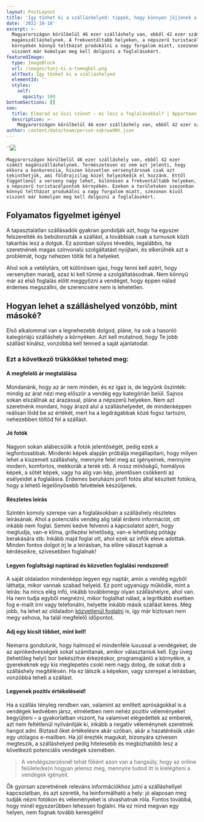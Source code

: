 ```yaml
---
layout: PostLayout
title: 'Így tűnhet ki a szálláshelyed: tippek, hogy könnyen jöjjenek a foglalások'
date: '2022-10-18'
excerpt: >-
  Magyarországon körülbelül 46 ezer szálláshely van, ebből 42 ezer számít
  magánszálláshelynek. A frekventáltabb helyeken, a népszerű turistacélpontok
  környékén könnyű teltházat produkálni a nagy forgalom miatt, szezonon kívül
  viszont már komolyan meg kell dolgozni a foglalásokért.
featuredImage:
  type: ImageBlock
  url: /images/tunj-ki-a-tomegbol.png
  altText: Így tűnhet ki a szálláshelyed
  elementId: ''
  styles:
    self:
      opacity: 100
bottomSections: []
seo:
  title: Elmarad az őszi szünet – mi lesz a foglalásokkal? | Appartman Blog
  description: >-
    Magyarországon körülbelül 46 ezer szálláshely van, ebből 42 ezer számít magánszálláshelynek. A frekventáltabb helyeken, a népszerű turistacélpontok környékén könnyű teltházat produkálni a nagy forgalom miatt, szezonon kívül viszont már komolyan meg kell dolgozni a foglalásokért.
author: content/data/team/person-xqkrwa90t.json
---
```

``![](/images/tunj-ki-a-tomegbol-5fbfc8c2.png)

`Magyarországon körülbelül 46 ezer szálláshely van, ebből 42 ezer számít magánszálláshelynek. Természetesen ez nem azt jelenti, hogy ekkora a konkurencia, hiszen közvetlen versenytársnak csak azt tekinthetjük, ami földrajzilag közel helyezkedik el hozzánk. Ettől függetlenül a verseny nagy lehet, különösen a frekventáltabb helyeken, a népszerű turistacélpontok környékén. Ezeken a területeken szezonban könnyű teltházat produkálni a nagy forgalom miatt, szezonon kívül viszont már komolyan meg kell dolgozni a foglalásokért.`

## Folyamatos figyelmet igényel

A tapasztalatlan szállásadók gyakran gondolják azt, hogy ha egyszer felszerelték és bebútorozták a szállást,
a továbbiak csak a turnusok közti takarítás lesz a dolguk. Ez azonban súlyos tévedés, legalábbis, ha szeretnének magas színvonalú szolgáltatást nyújtani, és elkerülnék azt a problémát, hogy nehezen töltik fel a helyeket.

Ahol sok a vetélytárs, ott különösen igaz, hogy tenni kell azért, hogy versenyben maradj, azaz ki kell tűnnie a szolgáltatásodnak. Nem könnyű már az első foglalás előtt meggyőzni a vendéget, hogy éppen nálad érdemes megszállni, de szerencsére nem is lehetetlen.

## Hogyan lehet a szálláshelyed vonzóbb, mint másoké?

Első alkalommal van a legnehezebb dolgod, pláne, ha sok a hasonló kategóriájú szálláshely a környéken. Azt kell mutatnod, hogy Te jobb szállást kínálsz, vonzóbbá kell tenned a saját ajánlatodat.

### Ezt a következő trükkökkel teheted meg:

#### A megfelelő ár megtalálása

Mondanánk, hogy az ár nem minden, és ez igaz is, de legyünk őszinték: mindig az árat nézi meg először a vendég egy kategórián belül. Sajnos sokan elszállnak az árazással, pláne a népszerű helyeken. Nem azt szeretnénk mondani, hogy árazd alul a szálláshelyedet, de mindenképpen reálisan lődd be az értékét, mert ha a legdrágábbak közé fogsz tartozni, nehezebben töltöd fel a szállást.

#### Jó fotók

Nagyon sokan alábecsülik a fotók jelentőségét, pedig ezek a legfontosabbak. Mindenki képek alapján próbálja megállapítani, hogy milyen lehet a kiszemelt szálláshely, mennyire felel meg az igényeinek, mennyire modern, komfortos, mekkorák a terek stb. A rossz minőségű, homályos képek, a sötét képek, vagy ha alig van kép, jelentősen csökkenti az esélyeidet a foglalásra. Érdemes beruházni profi fotós által
készített fotókra, hogy a lehető legelőnyösebb felvételek készüljenek.

#### Részletes leírás

Szintén komoly szerepe van a foglalásokban a szálláshely részletes leírásának. Ahol a potenciális vendég alig talál érdemi információt, ott inkább nem foglal. Semmi kedve felvenni a kapcsolatot azért, hogy megtudja, van-e klíma, grillezési lehetőség, van-e lehetőség pótágy berakására stb. Inkább majd foglal ott, ahol ezek az infók eleve adottak. Minden fontos dolgot írj le a leírásban, ha előre választ kapnak a kérdéseikre, szívesebben foglalnak!

#### Legyen foglaltsági naptárad és közvetlen foglalási rendszered!

A saját oldaladon mindenképp legyen egy naptár, amin a vendég egyből láthatja, mikor vannak szabad helyeid. Ez pont ugyanúgy működik, mint a leírás: ha nincs elég infó, inkább továbbmegy olyan szálláshelyre, ahol van. Ha nem tudja egyből megnézni, mikor foglalhat nálad, a legritkább esetben fog e-mailt írni vagy telefonálni, helyette inkább másik szállást keres. Még jobb, ha lehet az oldaladon [közvetlenül foglalni](https://foglalas.appartman.hu/register) is, így már biztosan nem megy sehova, ha talál megfelelő időpontot.   

#### Adj egy kicsit többet, mint kell!

Nemarra gondolunk, hogy halmozd el mindenféle luxussal a vendégeket, de az aprókedvességek sokat számítanak, amikor választaniuk kell. Egy üveg (lehetőleg helyi) bor bekészítve érkezéskor, programajánló a környékre, a gyerekeknek egy kis meglepetés csoki nem nagy dolog, de sokat dob a szálláshely megítélésén. Ha ez látszik a képeken, vagy szerepel a leírásban, vonzóbbá teheti a szállást.

#### Legyenek pozitív értékeléseid!

Ha a szállás tényleg rendben van, valamint az említett apróságokkal is a vendégek kedvében jársz, elméletben nem nehéz pozitív véleményeket begyűjteni – a gyakorlatban viszont, ha valamivel elégedettek az emberek, azt nem feltétlenül nyilvánítják ki, inkább a negatív véleménynek szeretnek hangot adni. Biztasd őket értékelésre akár szóban, akár a hazatérésük után egy utólagos e-mailben. Ha jól érezték magukat, bizonyára szívesen megteszik, a szálláshelyed pedig hitelesebb és megbízhatóbb lesz a következő potenciális vendégek szemében.

> A vendégszerzésnél tehát főként azon van a hangsúly, hogy az online felülete(ke)n hogyan jelensz meg, mennyire tudod itt is kielégíteni a vendégek igényeit.

Ők gyorsan szeretnének releváns információkhoz jutni a szálláshellyel kapcsolatban, és azt szeretik,
ha leinformálható a hely: jó alaposan meg tudják nézni fotókon és véleményeket is olvashatnak róla. Fontos továbbá, hogy minél egyszerűbben lehessen foglalni. Ha ez mind megvan egy helyen, nem fognak tovább keresgélni!
